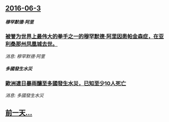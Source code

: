 ## [2016-06-3](/news/2016/06/3/index.md)

##### 穆罕默德·阿里
### [被誉为世界上最伟大的拳手之一的穆罕默德·阿里因患帕金森症，在亚利桑那州凤凰城去世。 ](/news/2016/06/3/被誉为世界上最伟大的拳手之一的穆罕默德-阿里因患帕金森症-在亚利桑那州凤凰城去世.md)
_消息: 穆罕默德·阿里_

##### 多國發生水災
### [歐洲連日暴雨釀至多國發生水災，已知至少10人死亡](/news/2016/06/3/歐洲連日暴雨釀至多國發生水災-已知至少10人死亡.md)
_消息: 多國發生水災_

## [前一天...](/news/2016/06/2/index.md)


